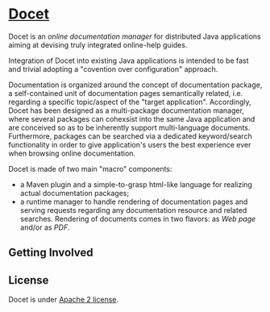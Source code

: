 # [Docet](http://docetproject.org/)
Docet is an *online documentation manager* for distributed Java applications aiming at devising truly integrated online-help guides. 

Integration of Docet into existing Java applications is intended to be fast and trivial adopting a "covention over configuration" approach.

Documentation is organized around the concept of documentation package, a self-contained unit of documentation pages semantically related, i.e. regarding a specific topic/aspect of the "target application". Accordingly, Docet has been designed as a multi-package documentation manager, where several packages can cohexsist into the same Java application and are conceived so as to be inherently support multi-language documents. Furthermore, packages can be searched via a dedicated keyword/search functionality in order to give application's users the best experience ever when browsing online documentation.

Docet is made of two main "macro" components:
* a Maven plugin and a simple-to-grasp html-like language for realizing actual documentation packages;
* a runtime manager to handle rendering of documentation pages and serving requests regarding any documentation resource and related searches. Rendering of documents comes in two flavors: as *Web page* and/or as *PDF*.

## Getting Involved


## License

Docet is under [Apache 2 license](http://www.apache.org/licenses/LICENSE-2.0.html).
